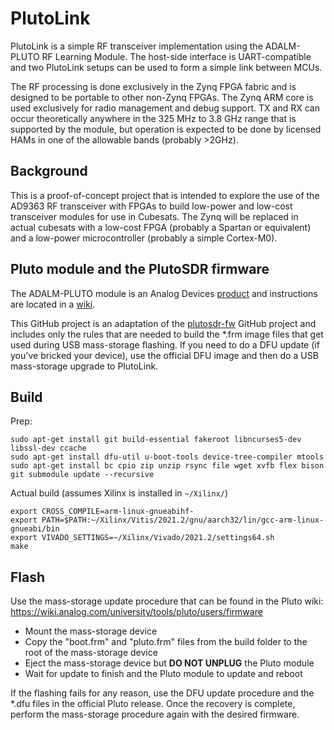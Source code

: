 # PlutoLink

PlutoLink is a simple RF transceiver implementation using the ADALM-PLUTO RF
Learning Module. The host-side interface is UART-compatible and two PlutoLink
setups can be used to form a simple link between MCUs.

The RF processing is done exclusively in the Zynq FPGA fabric and is designed
to be portable to other non-Zynq FPGAs. The Zynq ARM core is used exclusively
for radio management and debug support. TX and RX can occur theoretically
anywhere in the 325 MHz to 3.8 GHz range that is supported by the module, but
operation is expected to be done by licensed HAMs in one of the allowable bands
(probably >2GHz).

## Background
This is a proof-of-concept project that is intended to explore the use of the
AD9363 RF transceiver with FPGAs to build low-power and low-cost transceiver
modules for use in Cubesats. The Zynq will be replaced in actual cubesats with
a low-cost FPGA (probably a Spartan or equivalent) and a low-power
microcontroller (probably a simple Cortex-M0).

## Pluto module and the PlutoSDR firmware

The ADALM-PLUTO module is an Analog Devices
[product](https://www.analog.com/en/design-center/evaluation-hardware-and-software/evaluation-boards-kits/adalm-pluto.html)
and instructions are located in a
[wiki](https://wiki.analog.com/university/tools/pluto).

This GitHub project is an adaptation of the
[plutosdr-fw](https://github.com/analogdevicesinc/plutosdr-fw)
GitHub project and includes only the rules that are needed to build the
*.frm image files that get used during USB mass-storage flashing. If you need
to do a DFU update (if you've bricked your device), use the official DFU image
and then do a USB mass-storage upgrade to PlutoLink.

## Build

Prep:

```
sudo apt-get install git build-essential fakeroot libncurses5-dev libssl-dev ccache
sudo apt-get install dfu-util u-boot-tools device-tree-compiler mtools
sudo apt-get install bc cpio zip unzip rsync file wget xvfb flex bison
git submodule update --recursive
```

Actual build (assumes Xilinx is installed in `~/Xilinx/`)

```
export CROSS_COMPILE=arm-linux-gnueabihf-
export PATH=$PATH:~/Xilinx/Vitis/2021.2/gnu/aarch32/lin/gcc-arm-linux-gnueabi/bin
export VIVADO_SETTINGS=~/Xilinx/Vivado/2021.2/settings64.sh
make
```

## Flash

Use the mass-storage update procedure that can be found in the Pluto wiki:
https://wiki.analog.com/university/tools/pluto/users/firmware

* Mount the mass-storage device
* Copy the "boot.frm" and "pluto.frm" files from the build folder to the root
  of the mass-storage device
* Eject the mass-storage device but **DO NOT UNPLUG** the Pluto module
* Wait for update to finish and the Pluto module to update and reboot

If the flashing fails for any reason, use the DFU update procedure and the
*.dfu files in the official Pluto release. Once the recovery is complete,
perform the mass-storage procedure again with the desired firmware.
